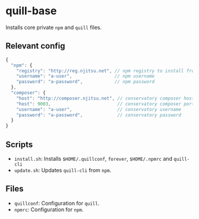 # quill-base

Installs core private `npm` and `quill` files.

## Relevant config

``` js
{
  "npm": {
    "registry": "http://reg.njitsu.net", // npm registry to install from
    "username": "a-user",                // npm username
    "password": "a-password",            // npm password
  },
  "composer": {
    "host": "http://composer.njitsu.net", // conservatory composer host
    "host": 9003,                         // conservatory composer port
    "username": "a-user",                 // conservatory username
    "password": "a-password",             // conservatory password
  }
}
```

## Scripts

* `install.sh`: Installs `$HOME/.quillconf`, `forever`, `$HOME/.npmrc` and `quill-cli`
* `update.sh`: Updates `quill-cli` from `npm`.

## Files

* `quillconf`: Configuration for `quill`.
* `npmrc`: Configuration for `npm`.